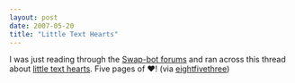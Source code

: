 ```yaml
---
layout: post
date: 2007-05-20
title: "Little Text Hearts"
---
```

I was just reading through the <a href="http://www.swap-bot.com/forums">Swap-bot forums</a> and ran across this thread about <a href="http://www.swap-bot.com/forums/topic/302">little text hearts</a>. Five pages of ♥!
 (via <a href="http://www.eightfivethree.com/2007/05/20/little-text-hearts/">eightfivethree</a>)